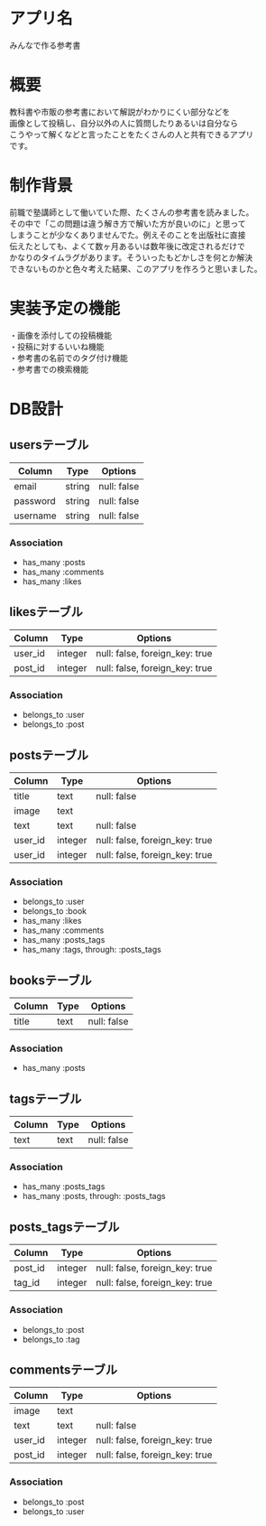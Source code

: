 # アプリ名  
みんなで作る参考書

# 概要
教科書や市販の参考書において解説がわかりにくい部分などを  
画像として投稿し、自分以外の人に質問したりあるいは自分なら  
こうやって解くなどと言ったことをたくさんの人と共有できるアプリ   
です。

# 制作背景
前職で塾講師として働いていた際、たくさんの参考書を読みました。  
その中で「この問題は違う解き方で解いた方が良いのに」と思って  
しまうことが少なくありませんでた。例えそのことを出版社に直接  
伝えたとしても、よくて数ヶ月あるいは数年後に改定されるだけで  
かなりのタイムラグがあります。そういったもどかしさを何とか解決  
できないものかと色々考えた結果、このアプリを作ろうと思いました。

# 実装予定の機能
・画像を添付しての投稿機能  
・投稿に対するいいね機能  
・参考書の名前でのタグ付け機能  
・参考書での検索機能

# DB設計
## usersテーブル
|Column|Type|Options|
|------|----|-------|
|email|string|null: false|
|password|string|null: false|
|username|string|null: false|
### Association
- has_many :posts
- has_many :comments
- has_many :likes

## likesテーブル
|Column|Type|Options|
|------|----|-------|
|user_id|integer|null: false, foreign_key: true|
|post_id|integer|null: false, foreign_key: true|
### Association
- belongs_to :user
- belongs_to :post

## postsテーブル
|Column|Type|Options|
|------|----|-------|
|title|text|null: false|
|image|text||
|text|text|null: false|
|user_id|integer|null: false, foreign_key: true|
|user_id|integer|null: false, foreign_key: true|
### Association
- belongs_to :user
- belongs_to :book
- has_many :likes
- has_many :comments
- has_many :posts_tags
- has_many  :tags,  through:  :posts_tags

## booksテーブル
|Column|Type|Options|
|------|----|-------|
|title|text|null: false|
### Association
- has_many :posts

## tagsテーブル
|Column|Type|Options|
|------|----|-------|
|text|text|null: false|
### Association
- has_many :posts_tags
- has_many  :posts,  through:  :posts_tags

## posts_tagsテーブル
|Column|Type|Options|
|------|----|-------|
|post_id|integer|null: false, foreign_key: true|
|tag_id|integer|null: false, foreign_key: true|
### Association
- belongs_to :post
- belongs_to :tag

## commentsテーブル
|Column|Type|Options|
|------|----|-------|
|image|text||
|text|text|null: false|
|user_id|integer|null: false, foreign_key: true|
|post_id|integer|null: false, foreign_key: true|
### Association
- belongs_to :post
- belongs_to :user
